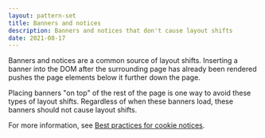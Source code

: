 ```yaml
---
layout: pattern-set
title: Banners and notices
description: Banners and notices that don't cause layout shifts
date: 2021-08-17
---
```


Banners and notices are a common source of layout shifts. Inserting a banner into the DOM after the surrounding page has already been rendered pushes the page elements below it further down the page.

Placing banners "on top" of the rest of the page is one way to avoid these types of layout shifts. Regardless of when these banners load, these banners should not cause layout shifts.

For more information, see [Best practices for cookie notices](https://web.dev/cookie-notice-best-practices/).